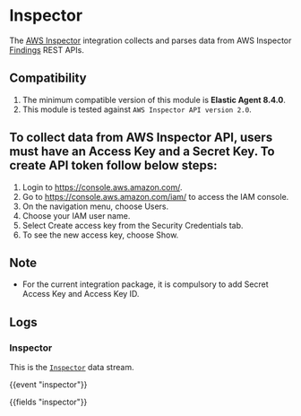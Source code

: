 # Inspector

The [AWS Inspector](https://docs.aws.amazon.com/inspector/) integration collects and parses data from AWS Inspector [Findings](https://docs.aws.amazon.com/inspector/v2/APIReference/API_ListFindings.html) REST APIs.

## Compatibility

  1. The minimum compatible version of this module is **Elastic Agent 8.4.0**.
  2. This module is tested against `AWS Inspector API version 2.0`.

## To collect data from AWS Inspector API, users must have an Access Key and a Secret Key. To create API token follow below steps:

  1. Login to https://console.aws.amazon.com/.
  2. Go to https://console.aws.amazon.com/iam/ to access the IAM console.
  3. On the navigation menu, choose Users.
  4. Choose your IAM user name.
  5. Select Create access key from the Security Credentials tab.
  6. To see the new access key, choose Show.

## Note

  - For the current integration package, it is compulsory to add Secret Access Key and Access Key ID.

## Logs

### Inspector

This is the [`Inspector`](https://docs.aws.amazon.com/inspector/v2/APIReference/API_ListFindings.html#inspector2-ListFindings-response-findings) data stream.

{{event "inspector"}}

{{fields "inspector"}}